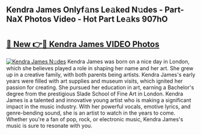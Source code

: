 ## Kendra James Onlyf𝚊ns Le𝚊ked N𝚞des - Part-NaX Photos Video - Hot Part Le𝚊ks 907hO

# <h2><a href="http://ab35810.deff.icu/?id=Kendra+James">🔗 New 👉🔴 Kendra James VIDEO Photos</a></h2>

[![Kendra James N𝚞des](https://i.imgur.com/rIISA9y.gif)](http://ab35810.deff.icu/?id=Kendra+James)
Kendra James was born on a nice day in London, which she believes played a role in shaping her name and her art. She grew up in a creative family, with both parents being artists. Kendra James's early years were filled with art supplies and museum visits, which ignited her passion for creating. She pursued her education in art, earning a Bachelor's degree from the prestigious Slade School of Fine Art in London. Kendra James is a talented and innovative young artist who is making a significant impact in the music industry. With her powerful vocals, emotive lyrics, and genre-bending sound, she is an artist to watch in the years to come. Whether you're a fan of pop, rock, or electronic music, Kendra James's music is sure to resonate with you.
